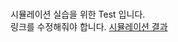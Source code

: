 ###

시뮬레이션 실습을 위한 Test 입니다.  
링크를 수정해줘야 합니다.
[시뮬레이션 결과](https://0haaaaaaaaa.github.io/test_simulation3)

